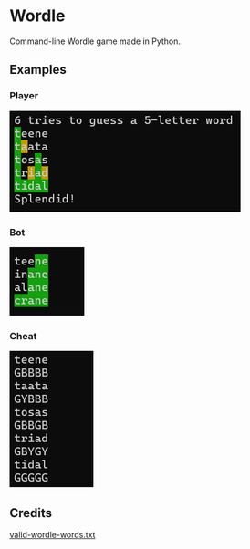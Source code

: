 # Wordle
Command-line Wordle game made in Python.

## Examples
### Player
![](/examples/player.png?raw=true)

### Bot
![](/examples/bot.png)

### Cheat
![](/examples/cheat.png)

## Credits
[valid-wordle-words.txt](https://gist.github.com/dracos/dd0668f281e685bad51479e5acaadb93)